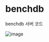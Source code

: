 # benchdb
benchdb 서버 코드

![image](https://user-images.githubusercontent.com/40861980/125259345-2e571780-e33a-11eb-8ad3-1b9f7739be2e.png)
